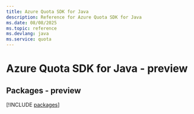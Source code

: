 ```yaml
---
title: Azure Quota SDK for Java
description: Reference for Azure Quota SDK for Java
ms.date: 08/08/2025
ms.topic: reference
ms.devlang: java
ms.service: quota
---
```

# Azure Quota SDK for Java - preview
## Packages - preview
[!INCLUDE [packages](quota-index.md)]